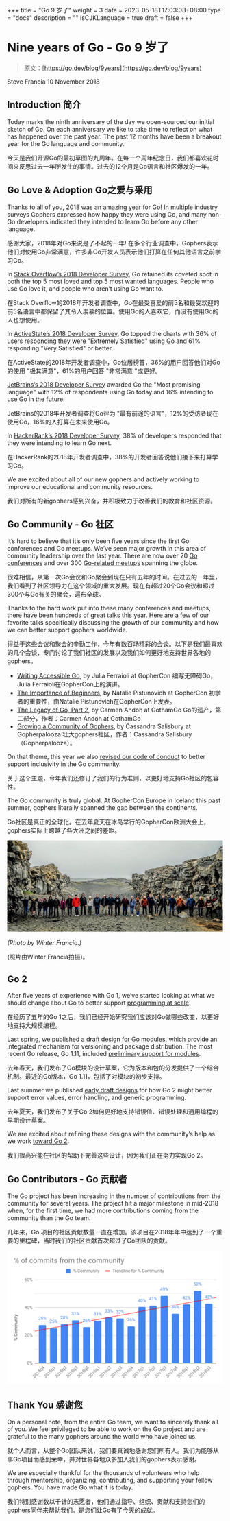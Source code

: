 +++
title = "Go 9 岁了"
weight = 3
date = 2023-05-18T17:03:08+08:00
type = "docs"
description = ""
isCJKLanguage = true
draft = false
+++

# Nine years of Go - Go 9 岁了

> 原文：[https://go.dev/blog/9years](https://go.dev/blog/9years)

Steve Francia
10 November 2018

## Introduction 简介

Today marks the ninth anniversary of the day we open-sourced our initial sketch of Go. On each anniversary we like to take time to reflect on what has happened over the past year. The past 12 months have been a breakout year for the Go language and community.

今天是我们开源Go的最初草图的九周年。在每一个周年纪念日，我们都喜欢花时间来反思过去一年所发生的事情。过去的12个月是Go语言和社区爆发的一年。

## Go Love & Adoption Go之爱与采用

Thanks to all of you, 2018 was an amazing year for Go! In multiple industry surveys Gophers expressed how happy they were using Go, and many non-Go developers indicated they intended to learn Go before any other language.

感谢大家，2018年对Go来说是了不起的一年! 在多个行业调查中，Gophers表示他们对使用Go非常满意，许多非Go开发人员表示他们打算在任何其他语言之前学习Go。

In [Stack Overflow’s 2018 Developer Survey](https://insights.stackoverflow.com/survey/2018#most-loved-dreaded-and-wanted), Go retained its coveted spot in both the top 5 most loved and top 5 most wanted languages. People who use Go love it, and people who aren’t using Go want to.

在Stack Overflow的2018年开发者调查中，Go在最受喜爱的前5名和最受欢迎的前5名语言中都保留了其令人羡慕的位置。使用Go的人喜欢它，而没有使用Go的人也想使用。

In [ActiveState’s 2018 Developer Survey](https://www.activestate.com/developer-survey-2018-open-source-runtime-pains), Go topped the charts with 36% of users responding they were "Extremely Satisfied" using Go and 61% responding "Very Satisfied" or better.

在ActiveState的2018年开发者调查中，Go位居榜首，36%的用户回答他们对Go的使用 "极其满意"，61%的用户回答 "非常满意 "或更好。

[JetBrains’s 2018 Developer Survey](https://www.jetbrains.com/research/devecosystem-2018/) awarded Go the "Most promising language" with 12% of respondents using Go today and 16% intending to use Go in the future.

JetBrains的2018年开发者调查将Go评为 "最有前途的语言"，12%的受访者现在使用Go，16%的人打算在未来使用Go。

In [HackerRank’s 2018 Developer Survey](https://research.hackerrank.com/developer-skills/2018/), 38% of developers responded that they were intending to learn Go next.

在HackerRank的2018年开发者调查中，38%的开发者回答说他们接下来打算学习Go。

We are excited about all of our new gophers and actively working to improve our educational and community resources.

我们对所有的新gophers感到兴奋，并积极致力于改善我们的教育和社区资源。

## Go Community - Go 社区

It’s hard to believe that it’s only been five years since the first Go conferences and Go meetups. We’ve seen major growth in this area of community leadership over the last year. There are now over 20 [Go conferences](https://github.com/golang/go/wiki/Conferences) and over 300 [Go-related meetups](https://www.meetup.com/topics/golang/) spanning the globe.

很难相信，从第一次Go会议和Go聚会到现在只有五年的时间。在过去的一年里，我们看到了社区领导力在这个领域的重大发展。现在有超过20个Go会议和超过300个与Go有关的聚会，遍布全球。

Thanks to the hard work put into these many conferences and meetups, there have been hundreds of great talks this year. Here are a few of our favorite talks specifically discussing the growth of our community and how we can better support gophers worldwide.

得益于这些会议和聚会的辛勤工作，今年有数百场精彩的会谈。以下是我们最喜欢的几个会谈，专门讨论了我们社区的发展以及我们如何更好地支持世界各地的gophers。

- [Writing Accessible Go](https://www.youtube.com/watch?v=cVaDY0ChvOQ), by Julia Ferraioli at GopherCon 编写无障碍Go，Julia Ferraioli在GopherCon上的演讲。
- [The Importance of Beginners](https://www.youtube.com/watch?v=7yMXs9TRvVI), by Natalie Pistunovich at GopherCon 初学者的重要性，由Natalie Pistunovich在GopherCon上发表。
- [The Legacy of Go, Part 2](https://www.youtube.com/watch?v=I_KcpgxcFyU), by Carmen Andoh at GothamGo Go的遗产，第二部分，作者：Carmen Andoh at GothamGo
- [Growing a Community of Gophers](https://www.youtube.com/watch?v=dl1mCGKwlYY), by Cassandra Salisbury at Gopherpalooza 壮大gophers社区，作者：Cassandra Salisbury（Gopherpalooza）。

On that theme, this year we also [revised our code of conduct](https://blog.golang.org/conduct-2018) to better support inclusivity in the Go community.

关于这个主题，今年我们还修订了我们的行为准则，以更好地支持Go社区的包容性。

The Go community is truly global. At GopherCon Europe in Iceland this past summer, gophers literally spanned the gap between the continents.

Go社区是真正的全球化。在去年夏天在冰岛举行的GopherCon欧洲大会上，gophers实际上跨越了各大洲之间的差距。

![img](NineYearsOfGo_img/9years-iceland.jpg)

*(Photo by Winter Francia.)*

(照片由Winter Francia拍摄)。

## Go 2

After five years of experience with Go 1, we’ve started looking at what we should change about Go to better support [programming at scale](https://go.dev/talks/2012/splash.article).

在经历了五年的Go 1之后，我们已经开始研究我们应该对Go做哪些改变，以更好地支持大规模编程。

Last spring, we published a [draft design for Go modules](https://blog.golang.org/versioning-proposal), which provide an integrated mechanism for versioning and package distribution. The most recent Go release, Go 1.11, included [preliminary support for modules](https://go.dev/doc/go1.11#modules).

去年春天，我们发布了Go模块的设计草案，它为版本和包的分发提供了一个综合机制。最近的Go版本，Go 1.11，包括了对模块的初步支持。

Last summer we published [early draft designs](https://blog.golang.org/go2draft) for how Go 2 might better support error values, error handling, and generic programming.

去年夏天，我们发布了关于Go 2如何更好地支持错误值、错误处理和通用编程的早期设计草案。

We are excited about refining these designs with the community’s help as we work [toward Go 2](https://blog.golang.org/toward-go2).

我们很高兴能在社区的帮助下完善这些设计，因为我们正在努力实现Go 2。

## Go Contributors - Go 贡献者

The Go project has been increasing in the number of contributions from the community for several years. The project hit a major milestone in mid-2018 when, for the first time, we had more contributions coming from the community than the Go team.

几年来，Go 项目的社区贡献数量一直在增加。该项目在2018年年中达到了一个重要的里程碑，当时我们的社区贡献首次超过了Go团队的贡献。

![img](NineYearsOfGo_img/9years-graph.png)

## Thank You 感谢您

On a personal note, from the entire Go team, we want to sincerely thank all of you. We feel privileged to be able to work on the Go project and are grateful to the many gophers around the world who have joined us.

就个人而言，从整个Go团队来说，我们要真诚地感谢您们所有人。我们为能够从事Go项目而感到荣幸，并对世界各地众多加入我们的gophers表示感谢。

We are especially thankful for the thousands of volunteers who help through mentorship, organizing, contributing, and supporting your fellow gophers. You have made Go what it is today.

我们特别感谢数以千计的志愿者，他们通过指导、组织、贡献和支持您们的gophers同伴来帮助我们。是您们让Go有了今天的成就。
